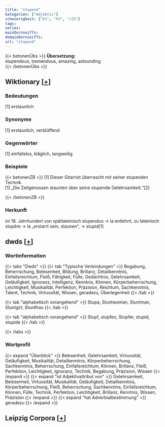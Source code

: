 ```yaml
---
title: "stupend"
kategorien: ["Adjektiv"]
schwierigkeit: ["k1", "h3", "r23"]
tags:
series:
mainDornseiffs:
domainDornseiffs:
url: "stupend"
---
```


{{< betonenÜbs >}}
**Übersetzung:**  
stupendous, tremendous, amazing, astounding  
{{< /betonenÜbs >}}

## Wiktionary [[+](https://de.wiktionary.org/wiki/stupend)]

### Bedeutungen
[1] erstaunlich  

### Synonyme
[1] erstaunlich, verblüffend  

### Gegenwörter
[1] einfallslos, kläglich, langweilig  

### Beispiele
{{< betonenZB >}}
[1] Dieser Gitarrist überrascht mit seiner stupenden Technik.  
[1] „Die Zeitgenossen staunten über seine stupende Gelehrsamkeit.“[2]  

{{< /betonenZB >}}
### Herkunft
im 18. Jahrhundert von spätlateinisch stupendus → la entlehnt, zu lateinisch stupēre → la „erstarrt sein, staunen“, → stupid[1]  



## dwds [[+](https://www.dwds.de/wb/stupend)]

### Wortinformation
{{< tabs "Dwds" >}}
{{< tab "Typische Verbindungen" >}}
Begabung, Beherrschung, Belesenheit, Bildung, Brillanz, Detailkenntnis, Einfallsreichtum, Fleiß, Fähigkeit, Fülle, Gedächtnis, Gelehrsamkeit, Geläufigkeit, Ignoranz, Intelligenz, Kenntnis, Können, Körperbeherrschung, Leichtigkeit, Musikalität, Perfektion, Präzision, Reichtum, Sachkenntnis, Talent, Technik, Virtuosität, Wissen, geradezu, Überlegenheit
{{< /tab >}}

{{< tab "alphabetisch vorangehend" >}}
Stupa, Stuntwoman, Stuntman, Stuntgirl, Stuntfrau
{{< /tab >}}

{{< tab "alphabetisch vorangehend" >}}
Stupf, stupfen, Stupfer, stupid, stupide
{{< /tab >}}

{{< /tabs >}}

### Wortprofil
{{< expand "Überblick" >}} Belesenheit, Gelehrsamkeit, Virtuosität, Geläufigkeit, Musikalität, Detailkenntnis, Körperbeherrschung, Sachkenntnis, Beherrschung, Einfallsreichtum, Können, Brillanz, Fleiß, Perfektion, Leichtigkeit, Ignoranz, Technik, Begabung, Präzision, Wissen {{< /expand >}}
{{< expand "ist Adjektivattribut von" >}} Gelehrsamkeit, Belesenheit, Virtuosität, Musikalität, Geläufigkeit, Detailkenntnis, Körperbeherrschung, Fleiß, Beherrschung, Sachkenntnis, Einfallsreichtum, Können, Fülle, Technik, Perfektion, Leichtigkeit, Brillanz, Kenntnis, Wissen, Präzision {{< /expand >}}
{{< expand "hat Adverbialbestimmung" >}} geradezu {{< /expand >}}

## Leipzig Corpora [[+](https://corpora.uni-leipzig.de/en/res?word=stupend&corpusId=deu_newscrawl-public_2018)]


